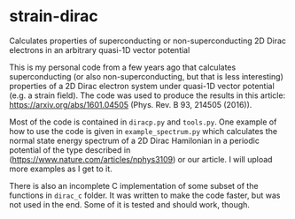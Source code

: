 # strain-dirac
Calculates properties of superconducting or non-superconducting 2D Dirac electrons in an arbitrary quasi-1D vector potential

This is my personal code from a few years ago that calculates superconducting (or also non-superconducting, but that is less interesting)
properties of a 2D Dirac electron system under quasi-1D vector potential (e.g. a strain field). The code was used to produce the
results in this article: https://arxiv.org/abs/1601.04505 (Phys. Rev. B 93, 214505 (2016)).

Most of the code is contained in `diracp.py` and `tools.py`. One example of how to use the code is given in `example_spectrum.py`
which calculates the normal state energy spectrum of a 2D Dirac Hamilonian in a periodic potential of the type described in
(https://www.nature.com/articles/nphys3109) or our article. I will upload more examples as I get to it.

There is also an incomplete C implementation of some subset of the functions in `dirac_c` folder. It was written to make the
code faster, but was not used in the end. Some of it is tested and should work, though.
